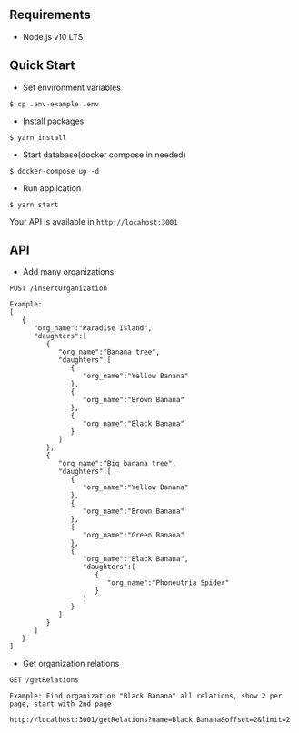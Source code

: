 Requirements
-------------
* Node.js v10 LTS

Quick Start
-------------

* Set environment variables
```
$ cp .env-example .env
```
* Install packages
```
$ yarn install
```
* Start database(docker compose in needed)
```
$ docker-compose up -d
```
* Run application
```
$ yarn start
```

Your API is available in `http://locahost:3001`


API
-------------
* Add many organizations.

```
POST /insertOrganization

Example:
[  
   {  
      "org_name":"Paradise Island",
      "daughters":[  
         {  
            "org_name":"Banana tree",
            "daughters":[  
               {  
                  "org_name":"Yellow Banana"
               },
               {  
                  "org_name":"Brown Banana"
               },
               {  
                  "org_name":"Black Banana"
               }
            ]
         },
         {  
            "org_name":"Big banana tree",
            "daughters":[  
               {  
                  "org_name":"Yellow Banana"
               },
               {  
                  "org_name":"Brown Banana"
               },
               {  
                  "org_name":"Green Banana"
               },
               {  
                  "org_name":"Black Banana",
                  "daughters":[  
                     {  
                        "org_name":"Phoneutria Spider"
                     }
                  ]
               }
            ]
         }
      ]
   }
]
```

* Get organization relations

```
GET /getRelations

Example: Find organization "Black Banana" all relations, show 2 per page, start with 2nd page

http://localhost:3001/getRelations?name=Black Banana&offset=2&limit=2
```
